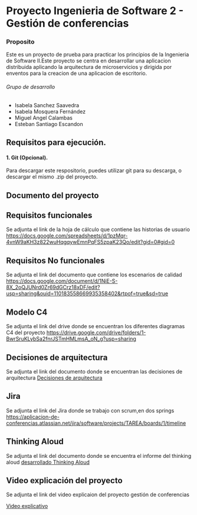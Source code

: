 # Proyecto Ingenieria de Software 2 - Gestión de conferencias
### Proposito
Este es un proyecto de prueba para practicar los principios de la Ingenieria de Software II.Este proyecto se centra en desarrollar una aplicacion distribuida aplicando la arquitectura de microservicios y dirigida por enventos para la creacion de una aplicacion de escritorio.
###### Grupo de desarrollo
- Isabela Sanchez Saavedra 
- Isabela Mosquera Fernández 
- Miguel Angel Calambas 
- Esteban Santiago Escandon 
  
## Requisitos  para ejecución.
#### 1. Git (Opcional).
Para descargar este respositorio, puedes utilizar git para su descarga, o descargar el mismo .zip del proyecto.
##  Documento del proyecto 

## Requisitos funcionales
Se adjunta el link de la hoja de cálculo que contiene las historias de usuario https://docs.google.com/spreadsheets/d/1pzMqr-4vnW9aKH3z822wuHqgqywEmnPqFS5zpaK23Qo/edit?gid=0#gid=0
## Requisitos No funcionales
Se adjunta el link del documento que contiene los escenarios de calidad
https://docs.google.com/document/d/1NiE-S-8X_2oQJUNrd0Zr69dGCrz18xDF/edit?usp=sharing&ouid=110183558669935358402&rtpof=true&sd=true
## Modelo C4
Se adjunta el link del drive donde se encuentran los diferentes diagramas C4 del proyecto https://drive.google.com/drive/folders/1-BwrSruKLybSa2fnrJSTmHMLmsA_oN_g?usp=sharing
## Decisiones de arquitectura
Se adjunta el link del documento donde se encuentran las decisiones de arquitectura [Decisiones de arquitectura](https://docs.google.com/document/d/1bIZP4d6B2xzUw1JJl-Cx6wLEnIfuzl16b_nsUMcmtYQ/edit?usp=sharing)
## Jira
Se adjunta el link del Jira donde se trabajo con scrum,en dos springs https://aplicacion-de-conferencias.atlassian.net/jira/software/projects/TAREA/boards/1/timeline
## Thinking Aloud
Se adjunta el link del documento donde se encuentra el informe del thinking aloud [desarrollado Thinking Aloud](https://docs.google.com/document/d/1zsleJdiIcWNSSD8tzcH8kzNKv1clk7VAiktpS5kQdWQ/edit?usp=sharing)

## Video explicación del proyecto 
Se adjunta el link del video explicaion del proyecto gestión de conferencias

[Video explicativo](https://drive.google.com/file/d/1t2lgZ3Yd0mEly3BMlZt4brsViBGuXMn3/view "Video explicativo")
